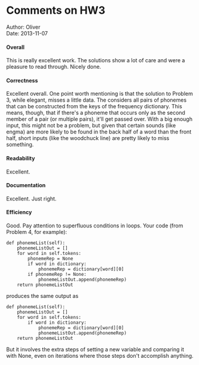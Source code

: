 # Comments on HW3

Author: Oliver  
Date: 2013-11-07

#### Overall

This is really excellent work. The solutions show a lot of care and were a pleasure to read through. Nicely done.

#### Correctness

Excellent overall. One point worth mentioning is that the solution to Problem 3, while elegant, misses a little data. The considers all pairs of phonemes that can be constructed from the keys of the frequency dictionary. This means, though, that if there's a phoneme that occurs only as the second member of a pair (or multiple pairs), it'll get passed over. With a big enough input, this might not be a problem, but given that certain sounds (like engma) are more likely to be found in the back half of a word than the front half, short inputs (like the woodchuck line) are pretty likely to miss something.

#### Readability

Excellent.

#### Documentation

Excellent. Just right.

#### Efficiency

Good. Pay attention to superfluous conditions in loops. Your code (from Problem 4, for example):

    def phonemeList(self):
        phonemeListOut = []
        for word in self.tokens:
            phonemeRep = None
            if word in dictionary:
                phonemeRep = dictionary[word][0]
            if phonemeRep != None:
                phonemeListOut.append(phonemeRep)
        return phonemeListOut

produces the same output as

    def phonemeList(self):
        phonemeListOut = []
        for word in self.tokens:
            if word in dictionary:
                phonemeRep = dictionary[word][0]
                phonemeListOut.append(phonemeRep)
        return phonemeListOut

But it involves the extra steps of setting a new variable and comparing it with None, even on iterations where those steps don't accomplish anything.